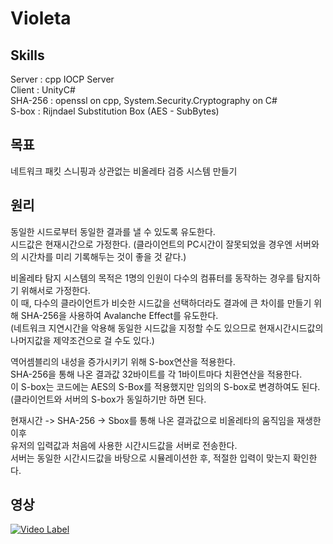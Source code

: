 # Violeta

## Skills
Server : cpp IOCP Server </br>
Client : UnityC#</br>
SHA-256 : openssl on cpp, System.Security.Cryptography on C#</br>
S-box : Rijndael Substitution Box (AES - SubBytes)

## 목표
네트워크 패킷 스니핑과 상관없는 비올레타 검증 시스템 만들기

## 원리
동일한 시드로부터 동일한 결과를 낼 수 있도록 유도한다. </br>
시드값은 현재시간으로 가정한다. (클라이언트의 PC시간이 잘못되었을 경우엔 서버와의 시간차를 미리 기록해두는 것이 좋을 것 같다.) </br>

비올레타 탐지 시스템의 목적은 1명의 인원이 다수의 컴퓨터를 동작하는 경우를 탐지하기 위해서로 가정한다. </br>
이 때, 다수의 클라이언트가 비슷한 시드값을 선택하더라도 결과에 큰 차이를 만들기 위해 SHA-256을 사용하여 Avalanche Effect를 유도한다.</br>
(네트워크 지연시간을 악용해 동일한 시드값을 지정할 수도 있으므로 현재시간시드값의 나머지값을 제약조건으로 걸 수도 있다.)

역어셈블리의 내성을 증가시키기 위해 S-box연산을 적용한다. </br>
SHA-256을 통해 나온 결과값 32바이트를 각 1바이트마다 치환연산을 적용한다.</br>
이 S-box는 코드에는 AES의 S-Box를 적용했지만 임의의 S-box로 변경하여도 된다. (클라이언트와 서버의 S-box가 동일하기만 하면 된다.

현재시간 -> SHA-256 -> Sbox를 통해 나온 결과값으로 비올레타의 움직임을 재생한 이후 </br>
유저의 입력값과 처음에 사용한 시간시드값을 서버로 전송한다.</br>
서버는 동일한 시간시드값을 바탕으로 시뮬레이션한 후, 적절한 입력이 맞는지 확인한다.

## 영상
[![Video Label](http://img.youtube.com/vi/EYDAL4GmfnE/0.jpg)](https://youtu.be/EYDAL4GmfnE)
